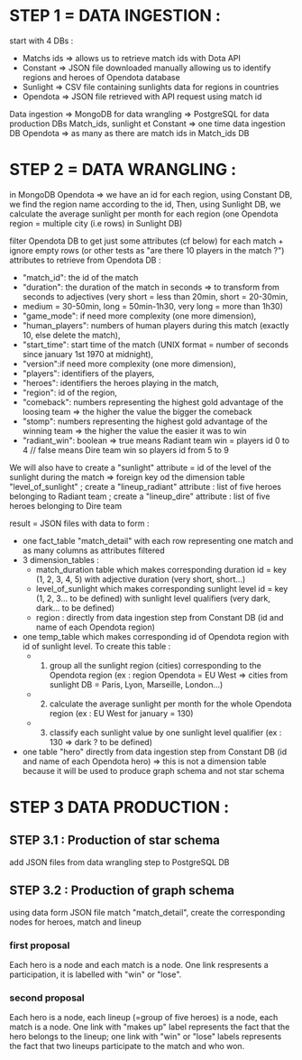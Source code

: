 # STEP 1 = DATA INGESTION :

start with 4 DBs :
- Matchs ids => allows us to retrieve match ids with Dota API
- Constant => JSON file downloaded manually allowing us to identify regions and heroes of Opendota database
- Sunlight => CSV file containing sunlights data for regions in countries
- Opendota => JSON file retrieved with API request using match id

Data ingestion => MongoDB for data wrangling => PostgreSQL for data production
DBs Match_ids, sunlight et Constant => one time data ingestion
DB Opendota => as many as there are match ids in Match_ids DB

# STEP 2 = DATA WRANGLING :

in MongoDB
Opendota => we have an id for each region, using Constant DB, we find the region name according to the id,
Then, using Sunlight DB, we calculate the average sunlight per month for each region (one Opendota region = multiple city (i.e rows) in Sunlight DB)

filter Opendota DB to get just some attributes (cf below) for each match + ignore empty rows (or other tests as "are there 10 players in the match ?")
attributes to retrieve from Opendota DB :
- "match_id": the id of the match
- "duration": the duration of the match in seconds => to transform from seconds to adjectives (very short = less than 20min, short = 20-30min,
- medium = 30-50min, long = 50min-1h30, very long = more than 1h30)
- "game_mode": if need more complexity (one more dimension),
- "human_players": numbers of human players during this match (exactly 10, else delete the match),
- "start_time": start time of the match (UNIX format = number of seconds since january 1st 1970 at midnight),
- "version":if need more complexity (one more dimension),
- "players": identifiers of the players,
- "heroes": identifiers the heroes playing in the match,
- "region": id of the region,
- "comeback": numbers representing the highest gold advantage of the loosing team => the higher the value the bigger the comeback
- "stomp": numbers representing the highest gold advantage of the winning team => the higher the value the easier it was to win
- "radiant_win": boolean => true means Radiant team win = players id 0 to 4 // false means Dire team win so players id from 5 to 9

We will also have to create a "sunlight" attribute = id of the level of the sunlight during the match => foreign key od the dimension table "level_of_sunlight" ; create a "lineup_radiant" attribute : list of five heroes belonging to Radiant team ; create a "lineup_dire" attribute : list of five heroes belonging to Dire team

result = JSON files with data to form :
- one fact_table "match_detail" with each row representing one match and as many columns as attributes filtered
- 3 dimension_tables :
    - match_duration table which makes corresponding duration id = key (1, 2, 3, 4, 5) with adjective duration (very short, short...)
    - level_of_sunlight which makes corresponding sunlight level id = key (1, 2, 3... to be defined) with sunlight level qualifiers (very dark, dark... to be defined)
    - region : directly from data ingestion step from Constant DB (id and name of each Opendota region)
- one temp_table which makes corresponding id of Opendota region with id of sunlight level. To create this table :
    - 1) group all the sunlight region (cities) corresponding to the Opendota region (ex : region Opendota = EU West => cities from sunlight DB = Paris, Lyon, Marseille, London...)
    - 2) calculate the average sunlight per month for the whole Opendota region (ex : EU West for january = 130)
    - 3) classify each sunlight value by one sunlight level qualifier (ex : 130 => dark ? to be defined) 
- one table "hero" directly from data ingestion step from Constant DB (id and name of each Opendota hero) => this is not a dimension table because it will be used to produce graph schema and not star schema

# STEP 3 DATA PRODUCTION :

## STEP 3.1 : Production of star schema

add JSON files from data wrangling step to PostgreSQL DB

## STEP 3.2 : Production of graph schema

using data form JSON file match "match_detail", create the corresponding nodes for heroes, match and lineup

### first proposal 
Each hero is a node and each match is a node. One link respresents a participation, it is labelled with "win" or "lose".
### second proposal 
Each hero is a node, each lineup (=group of five heroes) is a node, each match is a node. One link with "makes up" label represents the fact that the hero belongs to the lineup; one link with "win" or "lose" labels represents the fact that two lineups participate to the match and who won.

